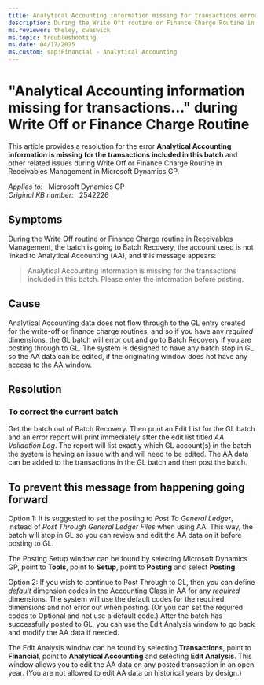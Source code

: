 ```yaml
---
title: Analytical Accounting information missing for transactions error
description: During the Write Off routine or Finance Charge Routine in Receivables Management, the batch is going to Batch Recovery, the account used is not linked to Analytical Accounting. Provides a resolution.
ms.reviewer: theley, cwaswick
ms.topic: troubleshooting
ms.date: 04/17/2025
ms.custom: sap:Financial - Analytical Accounting
---
```

# "Analytical Accounting information missing for transactions..." during Write Off or Finance Charge Routine

This article provides a resolution for the error **Analytical Accounting information is missing for the transactions included in this batch** and other related issues during Write Off or Finance Charge Routine in Receivables Management in Microsoft Dynamics GP.

_Applies to:_ &nbsp; Microsoft Dynamics GP  
_Original KB number:_ &nbsp; 2542226

## Symptoms

During the Write Off routine or Finance Charge routine in Receivables Management, the batch is going to Batch Recovery, the account used is not linked to Analytical Accounting (AA), and this message appears:

> Analytical Accounting information is missing for the transactions included in this batch. Please enter the information before posting.

## Cause

Analytical Accounting data does not flow through to the GL entry created for the write-off or finance charge routines, and so if you have any *required* dimensions, the GL batch will error out and go to Batch Recovery if you are posting through to GL. The system is designed to have any batch stop in GL so the AA data can be edited, if the originating window does not have any access to the AA window.

## Resolution

### To correct the current batch

Get the batch out of Batch Recovery. Then print an Edit List for the GL batch and an error report will print immediately after the edit list titled *AA Validation Log*. The report will list exactly which GL account(s) in the batch the system is having an issue with and will need to be edited. The AA data can be added to the transactions in the GL batch and then post the batch.

## To prevent this message from happening going forward

Option 1: It is suggested to set the posting to *Post To General Ledger*, instead of *Post Through General Ledger Files* when using AA. This way, the batch will stop in GL so you can review and edit the AA data on it before posting to GL.

The Posting Setup window can be found by selecting Microsoft Dynamics GP, point to **Tools**, point to **Setup**, point to **Posting** and select **Posting**.

Option 2: If you wish to continue to Post Through to GL, then you can define *default* dimension codes in the Accounting Class in AA for any *required* dimensions. The system will use the default codes for the required dimensions and not error out when posting. (Or you can set the required codes to Optional and not use a default code.) After the batch has successfully posted to GL, you can use the Edit Analysis window to go back and modify the AA data if needed.

The Edit Analysis window can be found by selecting **Transactions**, point to **Financial**, point to **Analytical Accounting** and selecting **Edit Analysis**. This window allows you to edit the AA data on any posted transaction in an open year. (You are not allowed to edit AA data on historical years by design.)
